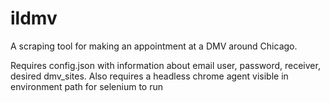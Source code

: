 # ildmv

A scraping tool for making an appointment at a DMV around Chicago. 

Requires config.json with information about email user, password, receiver, desired dmv_sites. Also requires a headless chrome agent visible in environment path for selenium to run
